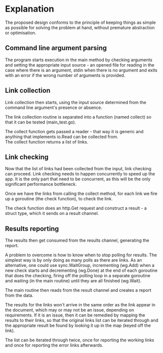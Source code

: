 # Explanation

The proposed design conforms to the principle of keeping things as simple as possible for solving the problem at hand, without premature abstraction or optimisation.

## Command line argument parsing

The program starts execution in the main method by checking arguments and setting the appropriate input source - an opened file for reading in the case where there is an argument, stdin when there is no argument and exits with an error if the wrong number of arguments is provided.

## Link collection

Link collection then starts, using the input source determined from the command line argument's presence or absence.

The link collection routine is separated into a function (named collect) so that it can be tested (main_test.go).

The collect function gets passed a reader - that way it is generic and anything that implements io.Read can be collected from.  
The collect function returns a list of links.

## Link checking

Now that the list of links had been collected from the input, link checking can proceed.
Link checking needs to happen concurrently to speed up the app.  It is the only part that need to be concurrent, as this will be the only significant performance bottleneck.

Once we have the links from calling the collect method, for each link we fire up a goroutine (the check function), to check the link.

The check function does an http.Get request and construct a result - a struct type, which it sends on a result channel.


## Results reporting

The results then get consumed from the results channel, generating the report.

A problem to overcome is how to know when to stop polling for results.  The simplest way is by only doing as many polls as there are links.  As an alternative, one could use sync.WaitGroup, incrementing (wg.Add) when a new check starts and decrementing (wg.Done) at the end of each goroutine that does the checking, firing off the polling loop in a separate goroutine and waiting (in the main routine) until they are all finished (wg.Wait).

The main routine then reads from the result channel and creates a report from the data.  

The results for the links won't arrive in the same order as the link appear in the document, which may or may not be an issue, depending on requirements.  If it is an issue, then it can be remedied by mapping the results to their links, so that the original links list can be iterated through and the appropriate result be found by looking it up in the map (keyed off the link).

The list can be iterated through twice, once for reporting the working links and once for reporting the error links afterwards.

 





